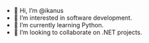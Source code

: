 - 👋 Hi, I’m @ikanus
- 👀 I’m interested in software development.
- 🌱 I’m currently learning Python.
- 💞️ I’m looking to collaborate on .NET projects.


<!---
ikanus/ikanus is a ✨ special ✨ repository because its `README.md` (this file) appears on your GitHub profile.
You can click the Preview link to take a look at your changes.
--->
